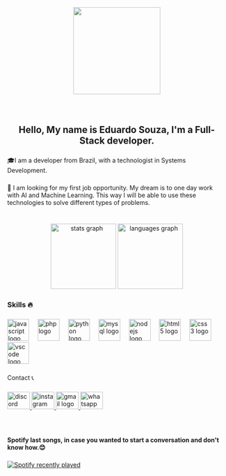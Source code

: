 <div align="center">
  <img height="200" src="https://portfolio-esdev.netlify.app/Assets/logo/FaviIcon.svg"  />
</div>

###

<br clear="both">

<h2 align="center">Hello, My name is Eduardo Souza, I'm a Full-Stack developer.</h2>

###

<p align="left">🎓I am a developer from Brazil, with a technologist in Systems Development.</p>

###

<p align="left">🔭 I am looking for my first job opportunity. My dream is to one day work with AI and Machine Learning. This way I will be able to use these technologies to solve different types of problems.</p>

###

<br clear="both">

<div align="center">
  <img src="https://github-readme-stats.vercel.app/api?username=Dev-EduardoSouza&hide_title=false&hide_rank=false&show_icons=true&include_all_commits=true&count_private=true&disable_animations=false&theme=dracula&locale=en&hide_border=false" height="150" alt="stats graph"  />
  <img src="https://github-readme-stats.vercel.app/api/top-langs?username=Dev-EduardoSouza&locale=en&hide_title=false&layout=compact&card_width=320&langs_count=5&theme=dracula&hide_border=false" height="150" alt="languages graph"  />
</div>

###

<h3 align="left">Skills 🔥</h3>

###

<div align="left">
  <img src="https://cdn.jsdelivr.net/gh/devicons/devicon/icons/javascript/javascript-original.svg" height="50" alt="javascript logo"  />
  <img width="12" />
  <img src="https://cdn.jsdelivr.net/gh/devicons/devicon/icons/php/php-original.svg" height="50" alt="php logo"  />
  <img width="12" />
  <img src="https://cdn.jsdelivr.net/gh/devicons/devicon/icons/python/python-original.svg" height="50" alt="python logo"  />
  <img width="12" />
  <img src="https://cdn.jsdelivr.net/gh/devicons/devicon/icons/mysql/mysql-original.svg" height="50" alt="mysql logo"  />
  <img width="12" />
  <img src="https://cdn.jsdelivr.net/gh/devicons/devicon/icons/nodejs/nodejs-original.svg" height="50" alt="nodejs logo"  />
  <img width="12" />
  <img src="https://cdn.jsdelivr.net/gh/devicons/devicon/icons/html5/html5-original.svg" height="50" alt="html5 logo"  />
  <img width="12" />
  <img src="https://cdn.jsdelivr.net/gh/devicons/devicon/icons/css3/css3-original.svg" height="50" alt="css3 logo"  />
  <img width="12" />
  <img src="https://cdn.jsdelivr.net/gh/devicons/devicon/icons/vscode/vscode-original.svg" height="50" alt="vscode logo"  />
</div>

###

<p align="left">Contact 📞</p>

###

<div align="left">
  <a href="https://discord.com/users/759610930803114015" target="_blank">
    <img src="https://raw.githubusercontent.com/maurodesouza/profile-readme-generator/master/src/assets/icons/social/discord/default.svg" width="52" height="40" alt="discord logo"  />
  </a>
  <a href="https://www.instagram.com/eduardo_souzasl/" target="_blank">
    <img src="https://raw.githubusercontent.com/maurodesouza/profile-readme-generator/master/src/assets/icons/social/instagram/default.svg" width="52" height="40" alt="instagram logo"  />
  </a>
  <a href="https://mail.google.com/mail/?view=cm&fs=1&to=souzalimaluizeduardo@gmail.com" target="_blank">
    <img src="https://raw.githubusercontent.com/maurodesouza/profile-readme-generator/master/src/assets/icons/social/gmail/default.svg" width="52" height="40" alt="gmail logo"  />
  </a>
  <a href="https://api.whatsapp.com/send?phone=5575998786277&text=Ol%C3%A1%20quero%20fazer%20um%20or%C3%A7amento." target="_blank">
    <img src="https://raw.githubusercontent.com/maurodesouza/profile-readme-generator/master/src/assets/icons/social/whatsapp/default.svg" width="52" height="40" alt="whatsapp logo"  />
  </a>
</div>

###

<br clear="both">

<h4 align="left">Spotify last songs, in case you wanted to start a conversation and don't know how.😊</h4>

###

<div align="left">
  <a href="https://open.spotify.com/user/4wnq3nwcawjvhwh0ol3274ill">
    <img src="https://spotify-recently-played-readme.vercel.app/api?user=4wnq3nwcawjvhwh0ol3274ill&count=3&unique=true" alt="Spotify recently played"  />
  </a>
</div>

###
